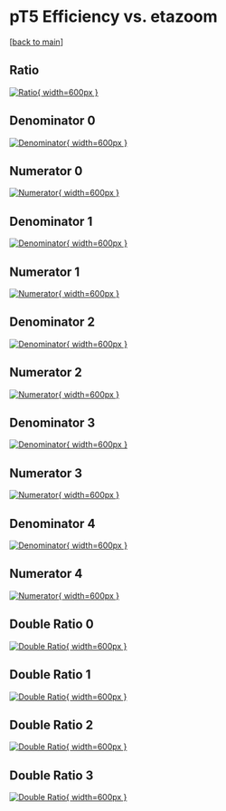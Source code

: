 # pT5 Efficiency vs. etazoom

[[back to main](./)]



## Ratio

[![Ratio](../mtv/var/pT5_loweta_211_-1_eff_etazoom.png){ width=600px }](../mtv/var/pT5_loweta_211_-1_eff_etazoom.pdf)

## Denominator 0

[![Denominator](../mtv/den/pT5_loweta_211_-1_eff_etazoom_den0.png){ width=600px }](../mtv/den/pT5_loweta_211_-1_eff_etazoom_den0.pdf)

## Numerator 0

[![Numerator](../mtv/num/pT5_loweta_211_-1_eff_etazoom_num0.png){ width=600px }](../mtv/num/pT5_loweta_211_-1_eff_etazoom_num0.pdf)

## Denominator 1

[![Denominator](../mtv/den/pT5_loweta_211_-1_eff_etazoom_den1.png){ width=600px }](../mtv/den/pT5_loweta_211_-1_eff_etazoom_den1.pdf)

## Numerator 1

[![Numerator](../mtv/num/pT5_loweta_211_-1_eff_etazoom_num1.png){ width=600px }](../mtv/num/pT5_loweta_211_-1_eff_etazoom_num1.pdf)

## Denominator 2

[![Denominator](../mtv/den/pT5_loweta_211_-1_eff_etazoom_den2.png){ width=600px }](../mtv/den/pT5_loweta_211_-1_eff_etazoom_den2.pdf)

## Numerator 2

[![Numerator](../mtv/num/pT5_loweta_211_-1_eff_etazoom_num2.png){ width=600px }](../mtv/num/pT5_loweta_211_-1_eff_etazoom_num2.pdf)

## Denominator 3

[![Denominator](../mtv/den/pT5_loweta_211_-1_eff_etazoom_den3.png){ width=600px }](../mtv/den/pT5_loweta_211_-1_eff_etazoom_den3.pdf)

## Numerator 3

[![Numerator](../mtv/num/pT5_loweta_211_-1_eff_etazoom_num3.png){ width=600px }](../mtv/num/pT5_loweta_211_-1_eff_etazoom_num3.pdf)

## Denominator 4

[![Denominator](../mtv/den/pT5_loweta_211_-1_eff_etazoom_den4.png){ width=600px }](../mtv/den/pT5_loweta_211_-1_eff_etazoom_den4.pdf)

## Numerator 4

[![Numerator](../mtv/num/pT5_loweta_211_-1_eff_etazoom_num4.png){ width=600px }](../mtv/num/pT5_loweta_211_-1_eff_etazoom_num4.pdf)

## Double Ratio 0

[![Double Ratio](../mtv/ratio/pT5_loweta_211_-1_eff_etazoom_ratio0.png){ width=600px }](../mtv/ratio/pT5_loweta_211_-1_eff_etazoom_ratio0.pdf)

## Double Ratio 1

[![Double Ratio](../mtv/ratio/pT5_loweta_211_-1_eff_etazoom_ratio1.png){ width=600px }](../mtv/ratio/pT5_loweta_211_-1_eff_etazoom_ratio1.pdf)

## Double Ratio 2

[![Double Ratio](../mtv/ratio/pT5_loweta_211_-1_eff_etazoom_ratio2.png){ width=600px }](../mtv/ratio/pT5_loweta_211_-1_eff_etazoom_ratio2.pdf)

## Double Ratio 3

[![Double Ratio](../mtv/ratio/pT5_loweta_211_-1_eff_etazoom_ratio3.png){ width=600px }](../mtv/ratio/pT5_loweta_211_-1_eff_etazoom_ratio3.pdf)

